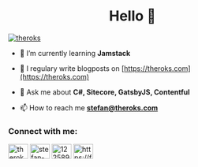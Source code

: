 <h1 align="center">Hello 👋</h1>
<p align="left"> <a href="https://twitter.com/theroks" target="blank"><img src="https://img.shields.io/twitter/follow/theroks?logo=twitter&style=for-the-badge" alt="theroks" /></a> </p>

- 🌱 I’m currently learning **Jamstack**

- 📝 I regulary write blogposts on [https://theroks.com](https://theroks.com)

- 💬 Ask me about **C#, Sitecore, GatsbyJS, Contentful**

- 📫 How to reach me **stefan@theroks.com**

<p align="left">
<h3 align="left">Connect with me:</h3>
<a href="https://twitter.com/theroks" target="blank"><img align="center" src="https://cdn.jsdelivr.net/npm/simple-icons@3.0.1/icons/twitter.svg" alt="theroks" height="30" width="40" /></a>
<a href="https://linkedin.com/in/stefan-roks-82a3aa4" target="blank"><img align="center" src="https://cdn.jsdelivr.net/npm/simple-icons@3.0.1/icons/linkedin.svg" alt="stefan-roks-82a3aa4" height="30" width="40" /></a>
<a href="https://stackoverflow.com/users/12258906" target="blank"><img align="center" src="https://cdn.jsdelivr.net/npm/simple-icons@3.0.1/icons/stackoverflow.svg" alt="12258906" height="30" width="40" /></a>
<a href="/https://feeds.feedburner.com/theroks" target="blank"><img align="center" src="https://cdn.jsdelivr.net/npm/simple-icons@3.0.1/icons/rss.svg" alt="https://feeds.feedburner.com/theroks" height="30" width="40" /></a>
</p>
